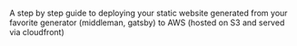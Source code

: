 A step by step guide to deploying your static website generated from your favorite generator (middleman, gatsby) to AWS (hosted on S3 and served via cloudfront)

